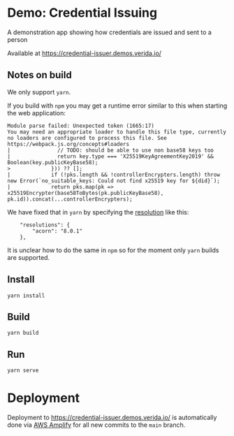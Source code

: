 # Demo: Credential Issuing

A demonstration app showing how credentials are issued and sent to a person

Available at https://credential-issuer.demos.verida.io/


## Notes on build

We only support `yarn`.

If you build with `npm` you may get a runtime error similar to this when starting the web application:

```
Module parse failed: Unexpected token (1665:17)
You may need an appropriate loader to handle this file type, currently no loaders are configured to process this file. See https://webpack.js.org/concepts#loaders
|               // TODO: should be able to use non base58 keys too
|               return key.type === 'X25519KeyAgreementKey2019' && Boolean(key.publicKeyBase58);
>             })) ?? [];
|             if (!pks.length && !controllerEncrypters.length) throw new Error(`no_suitable_keys: Could not find x25519 key for ${did}`);
|             return pks.map(pk => x25519Encrypter(base58ToBytes(pk.publicKeyBase58), pk.id)).concat(...controllerEncrypters);
```

We have fixed that in `yarn` by specifying the [resolution](https://classic.yarnpkg.com/lang/en/docs/selective-version-resolutions/) like this:

```
	"resolutions": {
		"acorn": "8.0.1"
	},
```

It is unclear how to do the same in `npm` so for the moment only `yarn` builds are supported. 


## Install

```
yarn install
```


## Build

```
yarn build
```


## Run

```
yarn serve
```

# Deployment

Deployment to https://credential-issuer.demos.verida.io/ is automatically done via [AWS Amplify](https://us-east-2.console.aws.amazon.com/amplify/) for all new commits to the `main` branch. 

